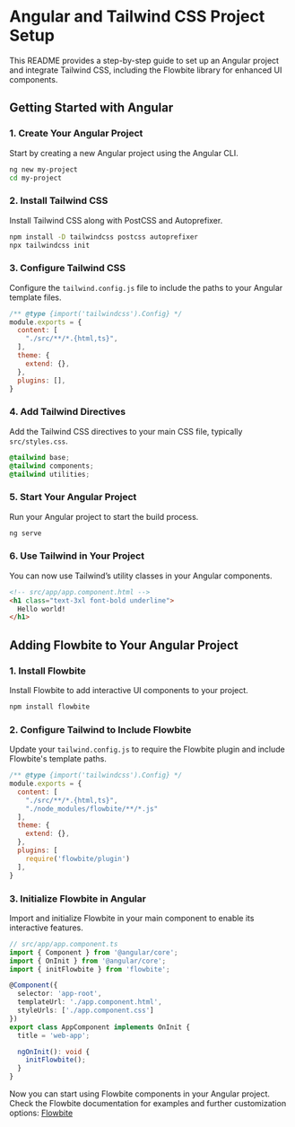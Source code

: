 # Angular and Tailwind CSS Project Setup

This README provides a step-by-step guide to set up an Angular project and integrate Tailwind CSS, including the Flowbite library for enhanced UI components.

## Getting Started with Angular

### 1. Create Your Angular Project
Start by creating a new Angular project using the Angular CLI.

```bash
ng new my-project
cd my-project
```

### 2. Install Tailwind CSS
Install Tailwind CSS along with PostCSS and Autoprefixer.

```bash
npm install -D tailwindcss postcss autoprefixer
npx tailwindcss init
```

### 3. Configure Tailwind CSS
Configure the `tailwind.config.js` file to include the paths to your Angular template files.

```javascript
/** @type {import('tailwindcss').Config} */
module.exports = {
  content: [
    "./src/**/*.{html,ts}",
  ],
  theme: {
    extend: {},
  },
  plugins: [],
}
```

### 4. Add Tailwind Directives
Add the Tailwind CSS directives to your main CSS file, typically `src/styles.css`.

```css
@tailwind base;
@tailwind components;
@tailwind utilities;
```

### 5. Start Your Angular Project
Run your Angular project to start the build process.

```bash
ng serve
```

### 6. Use Tailwind in Your Project
You can now use Tailwind’s utility classes in your Angular components.

```html
<!-- src/app/app.component.html -->
<h1 class="text-3xl font-bold underline">
  Hello world!
</h1>
```

## Adding Flowbite to Your Angular Project

### 1. Install Flowbite
Install Flowbite to add interactive UI components to your project.

```bash
npm install flowbite
```

### 2. Configure Tailwind to Include Flowbite
Update your `tailwind.config.js` to require the Flowbite plugin and include Flowbite's template paths.

```javascript
/** @type {import('tailwindcss').Config} */
module.exports = {
  content: [
    "./src/**/*.{html,ts}",
    "./node_modules/flowbite/**/*.js"
  ],
  theme: {
    extend: {},
  },
  plugins: [
    require('flowbite/plugin')
  ],
}
```

### 3. Initialize Flowbite in Angular
Import and initialize Flowbite in your main component to enable its interactive features.

```typescript
// src/app/app.component.ts
import { Component } from '@angular/core';
import { OnInit } from '@angular/core';
import { initFlowbite } from 'flowbite';

@Component({
  selector: 'app-root',
  templateUrl: './app.component.html',
  styleUrls: ['./app.component.css']
})
export class AppComponent implements OnInit {
  title = 'web-app';

  ngOnInit(): void {
    initFlowbite();
  }
}
```

Now you can start using Flowbite components in your Angular project. Check the Flowbite documentation for examples and further customization options:
[Flowbite](https://flowbite.com/)
